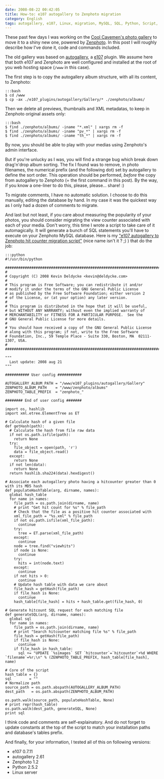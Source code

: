 ```yaml
---
date: 2008-08-22 00:42:05
title: How-to: e107 autogallery to Zenphoto migration
category: English
tags: autogallery, e107, Linux, migration, MySQL, SQL, Python, Script, Web, Zenphoto, Cool Cavemen
---
```


These past few days I was working on the [Cool Cavemen's photo gallery](http://coolcavemen.com/photos) to move it to a shiny new one, powered by [Zenphoto](http://zenphoto.org). In this post I will roughly describe how I've done it, code and commands included.

The old gallery was based on [autogallery](http://sourceforge.net/projects/e107autogallery), a [e107](http://e107.org) plugin. We assume here that both e107 and Zenphoto are well configured and installed at the root of you web hosting space (`/www` in this case).

The first step is to copy the autogallery album structure, with all its content, to Zenphoto:

    :::bash
    $ cd /www
    $ cp -ax ./e107_plugins/autogallery/Gallery/* ./zenphoto/albums/

Then we delete all previews, thumbnails and XML metadatas, to keep in Zenphoto original assets only:

    :::bash
    $ find ./zenphoto/albums/ -iname "*.xml" | xargs rm -f
    $ find ./zenphoto/albums/ -iname "pv_*" | xargs rm -f
    $ find ./zenphoto/albums/ -iname "th_*" | xargs rm -f

By now, you should be able to play with your medias using Zenphoto's admin interface.

But if you're unlucky as I was, you will find a strange bug which break down drag'n'drop album sorting. The fix I found was to remove, in photo filenames, the numerical prefix (and the following dot) set by autogallery to define the sort order. This operation should be performed, _before_ the copy from autogallery to Zenphoto (= the first command in this post). By the way, if you know a one-liner to do this, please, please... share! :)

To migrate comments, I have no automatic solution. I choose to do this manually, editing the database by hand. In my case it was the quickest way as I only had a dozen of comments to migrate.

And last but not least, if you care about measuring the popularity of your photos, you should consider migrating the view counter associated with each of your media. Don't worry, this time I wrote a script to take care of it automagically. It will generate a bunch of SQL statements you'll have to execute on your Zenphoto MySQL database. Here is my ["e107 autogallery to Zenphoto hit counter migration script"](/uploads/2008/e107-autogallery-to-zenphoto-hit-counter-migration.py) (nice name isn't it ? ;) ) that do the job:

    :::python
    #!/usr/bin/python

    ##############################################################################
    #
    # Copyright (C) 2008 Kevin Deldycke <kevin@deldycke.com>
    #
    # This program is Free Software; you can redistribute it and/or
    # modify it under the terms of the GNU General Public License
    # as published by the Free Software Foundation; either version 2
    # of the License, or (at your option) any later version.
    #
    # This program is distributed in the hope that it will be useful,
    # but WITHOUT ANY WARRANTY; without even the implied warranty of
    # MERCHANTABILITY or FITNESS FOR A PARTICULAR PURPOSE.  See the
    # GNU General Public License for more details.
    #
    # You should have received a copy of the GNU General Public License
    # along with this program; if not, write to the Free Software
    # Foundation, Inc., 59 Temple Place - Suite 330, Boston, MA  02111-1307, USA.
    #
    ##############################################################################

    """
      Last update: 2008 aug 21
    """

    ########### User config ###########

    AUTOGALLERY_ALBUM_PATH = "/www/e107_plugins/autogallery/Gallery"
    ZENPHOTO_ALBUM_PATH    = "/www/zenphoto/albums"
    ZENPHOTO_TABLE_PREFIX  = "zenphoto_"

    ######## End of user config #######

    import os, hashlib
    import xml.etree.ElementTree as ET

    # Calculate hash of a given file
    def getHash(path):
      # Calculate the hash from file raw data
      if not os.path.isfile(path):
        return None
      try:
        file_object = open(path, 'r')
        data = file_object.read()
      except:
        return None
      if not len(data):
        return None
      return hashlib.sha224(data).hexdigest()

    # Associate each autogallery photo having a hitcounter greater than 0 with its MD5 hash
    def populateHashTable(arg, dirname, names):
      global hash_table
      for name in names:
        file_path = os.path.join(dirname, name)
        # print "Get hit count for %s" % file_path
        # Check that the file as a positive hit counter associated with
        xml_file_path = "%s.xml" % file_path
        if not os.path.isfile(xml_file_path):
          continue
        try:
          tree = ET.parse(xml_file_path)
        except:
          continue
        node = tree.find("viewhits")
        if node is None:
          continue
        try:
          hits = int(node.text)
        except:
          continue
        if not hits > 0:
          continue
        # Update hash table with data we care about
        file_hash = getHash(file_path)
        if file_hash is None:
          continue
        hash_table[file_hash] = hits + hash_table.get(file_hash, 0)

    # Generate hitcount SQL request for each matching file
    def generateSQL(arg, dirname, names):
      global sql
      for name in names:
        file_path = os.path.join(dirname, name)
        # print "Search hitcounter matching file %s" % file_path
        file_hash = getHash(file_path)
        if file_hash is None:
          continue
        if file_hash in hash_table:
          sql += "UPDATE `%simages` SET `hitcounter`=`hitcounter`+%d WHERE `filename`=%r;\n" % (ZENPHOTO_TABLE_PREFIX, hash_table[file_hash], name)

    # Core of the script
    hash_table = {}
    sql        = ""
    # Normalize path
    source_path = os.path.abspath(AUTOGALLERY_ALBUM_PATH)
    dest_path   = os.path.abspath(ZENPHOTO_ALBUM_PATH)

    os.path.walk(source_path, populateHashTable, None)
    # print repr(hash_table)
    os.path.walk(dest_path, generateSQL, None)
    print sql

I think code and comments are self-explainatory. And do not forget to update constants at the top of the script to match your installation paths and database's tables prefix.

And finally, for your information, I tested all of this on following versions:

  * e107 0.7.11
  * autogallery 2.61
  * Zenphoto 1.2
  * Python 2.5.2
  * Linux server
